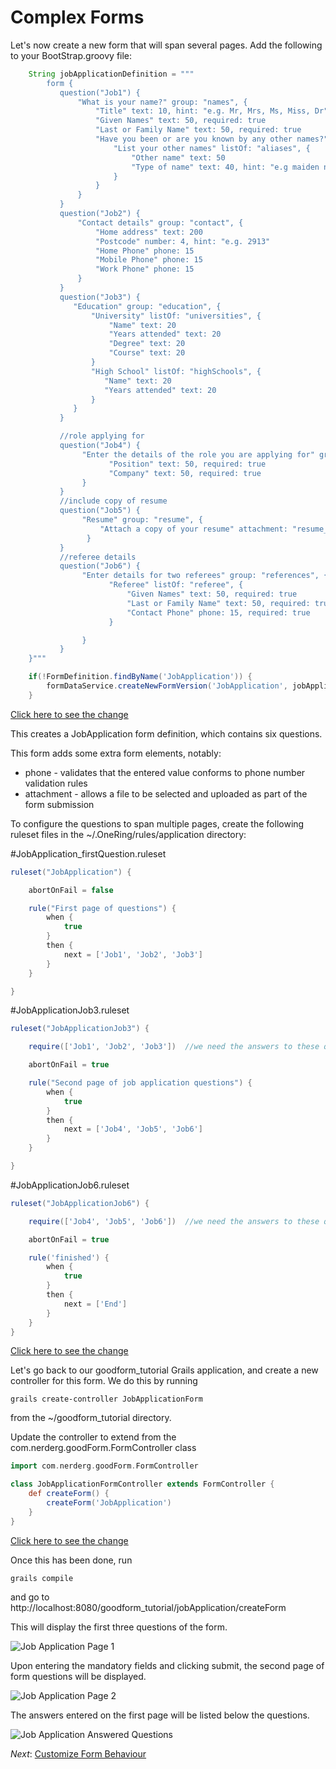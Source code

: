 Complex Forms
===

Let's now create a new form that will span several pages.  Add the following to your BootStrap.groovy file:

```groovy
    String jobApplicationDefinition = """
        form {
           question("Job1") {
               "What is your name?" group: "names", {
                   "Title" text: 10, hint: "e.g. Mr, Mrs, Ms, Miss, Dr", suggest: "title"
                   "Given Names" text: 50, required: true
                   "Last or Family Name" text: 50, required: true
                   "Have you been or are you known by any other names?" hint: "e.g. maiden name, previous married name, alias, name at birth", {
                       "List your other names" listOf: "aliases", {
                           "Other name" text: 50
                           "Type of name" text: 40, hint: "e.g maiden name", suggest: "nameType"
                       }
                   }
               }
           }
           question("Job2") {
               "Contact details" group: "contact", {
                   "Home address" text: 200
                   "Postcode" number: 4, hint: "e.g. 2913"
                   "Home Phone" phone: 15
                   "Mobile Phone" phone: 15
                   "Work Phone" phone: 15
               }
           }
           question("Job3") {
              "Education" group: "education", {
                  "University" listOf: "universities", {
                      "Name" text: 20
                      "Years attended" text: 20
                      "Degree" text: 20
                      "Course" text: 20
                  }
                  "High School" listOf: "highSchools", {
                     "Name" text: 20
                     "Years attended" text: 20
                  }
              }
           }

           //role applying for
           question("Job4") {
                "Enter the details of the role you are applying for" group: "role", {
                      "Position" text: 50, required: true
                      "Company" text: 50, required: true
                }
           }
           //include copy of resume
           question("Job5") {
                "Resume" group: "resume", {
                    "Attach a copy of your resume" attachment: "resume_file"
                 }
           }
           //referee details
           question("Job6") {
                "Enter details for two referees" group: "references", {
                      "Referee" listOf: "referee", {
                          "Given Names" text: 50, required: true
                          "Last or Family Name" text: 50, required: true
                          "Contact Phone" phone: 15, required: true
                      }

                }
           }
    }"""

    if(!FormDefinition.findByName('JobApplication')) {
        formDataService.createNewFormVersion('JobApplication', jobApplicationDefinition)
    }

```

[Click here to see the change](https://github.com/rossrowe/GoodForm-Tutorial/compare/tutorial-step4-b...tutorial-step6-a)

This creates a JobApplication form definition, which contains six questions.

This form adds some extra form elements, notably:

* phone - validates that the entered value conforms to phone number validation rules
* attachment - allows a file to be selected and uploaded as part of the form submission

To configure the questions to span multiple pages, create the following ruleset files in the ~/.OneRing/rules/application directory:

#JobApplication_firstQuestion.ruleset

```groovy
ruleset("JobApplication") {

    abortOnFail = false

    rule("First page of questions") {
        when {
            true
        }
        then {
            next = ['Job1', 'Job2', 'Job3']
        }
    }

}
```

#JobApplicationJob3.ruleset

```groovy
ruleset("JobApplicationJob3") {

    require(['Job1', 'Job2', 'Job3'])  //we need the answers to these questions

    abortOnFail = true

	rule("Second page of job application questions") {
        when {
            true
        }
        then {
            next = ['Job4', 'Job5', 'Job6']
        }
    }

}
```

#JobApplicationJob6.ruleset

```groovy
ruleset("JobApplicationJob6") {

    require(['Job4', 'Job5', 'Job6'])  //we need the answers to these questions

    abortOnFail = true

	rule('finished') {
        when {
            true
        }
        then {
            next = ['End']
        }
    }
}
```

[Click here to see the change](https://github.com/rossrowe/GoodForm-Tutorial/compare/tutorial-step6-a...tutorial-step6-b)

Let's go back to our goodform_tutorial Grails application, and create a new controller for this form.  We do this by running

    grails create-controller JobApplicationForm

from the ~/goodform_tutorial directory.

Update the controller to extend from the com.nerderg.goodForm.FormController class

```groovy
import com.nerderg.goodForm.FormController

class JobApplicationFormController extends FormController {
    def createForm() {
        createForm('JobApplication')
    }
}
```

[Click here to see the change](https://github.com/rossrowe/GoodForm-Tutorial/compare/tutorial-step6-b...tutorial-step6-c)

Once this has been done, run

    grails compile

and go to http://localhost:8080/goodform_tutorial/jobApplication/createForm

This will display the first three questions of the form.

![Job Application Page 1](img/job_application_page_1.png)

Upon entering the mandatory fields and clicking submit, the second page of form questions will be displayed.

![Job Application Page 2](img/job_application_page_2.png)

The answers entered on the first page will be listed below the questions.

![Job Application Answered Questions](img/job_application_answered_questions.png)

_Next_: [Customize Form Behaviour](06-CustomizeFormBehaviour.md)

